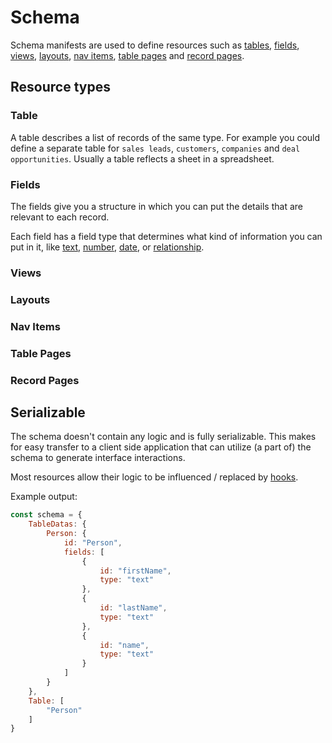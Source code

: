 # Schema

Schema manifests are used to define resources such as [tables](/docs/table.md), [fields](/docs/field.md), [views](/docs/view.md), [layouts](/docs/layout.md), [nav items](/docs/nav-item.md), [table pages](/docs/table-page.md) and [record pages](/docs/record-page.md).

## Resource types

### Table

A table describes a list of records of the same type. For example you could define a separate table for `sales leads`, `customers`, `companies` and `deal opportunities`. Usually a table reflects a sheet in a spreadsheet.

### Fields

The fields give you a structure in which you can put the details that are relevant to each record.

Each field has a field type that determines what kind of information you can put in it, like [text](/docs/field-types.md#text), [number](/docs/field-types.md#number), [date](/docs/field-types.md#date), or [relationship](/docs/field-types.md#relationship).

### Views
### Layouts
### Nav Items
### Table Pages
### Record Pages

## Serializable

The schema doesn't contain any logic and is fully serializable. This makes for easy transfer to a client side application that can utilize (a part of) the schema to generate interface interactions.

Most resources allow their logic to be influenced / replaced by [hooks](/docs/hooks.md).


Example output:

```js
const schema = {
    TableDatas: {
        Person: {
            id: "Person",
            fields: [
                {
                    id: "firstName",
                    type: "text"
                },
                {
                    id: "lastName",
                    type: "text"
                },
                {
                    id: "name",
                    type: "text"
                }
            ]
        }
    },
    Table: [
        "Person"
    ]
}
```